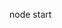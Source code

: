 <!-- 启动 -->
node start

<!-- 搭建了 express 服务器 -->

<!-- 文件介绍 -->
<!-- routes 文件是 接受用户传过来的数据 -->
<!-- DATA 文件是返回数据的来源 -->
<!-- start.js 启动项目 -->
<!-- router.js 引流并转发， 最后在app.js导入 -->
<!-- app.js 收集路由, -->
